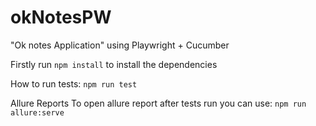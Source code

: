 # okNotesPW
"Ok notes Application" using Playwright + Cucumber

Firstly run `npm install` to install the dependencies 

How to run tests:
`npm run test`

Allure Reports
To open allure report after tests run you can use: `npm run allure:serve`

